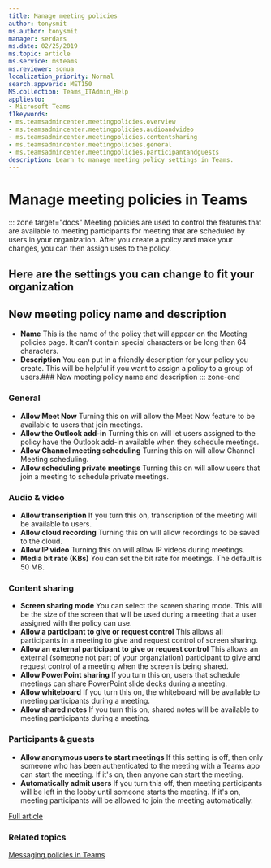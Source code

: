 ```yaml
---
title: Manage meeting policies
author: tonysmit
ms.author: tonysmit
manager: serdars
ms.date: 02/25/2019
ms.topic: article
ms.service: msteams
ms.reviewer: sonua 
localization_priority: Normal
search.appverid: MET150
MS.collection: Teams_ITAdmin_Help
appliesto: 
- Microsoft Teams
f1keywords: 
- ms.teamsadmincenter.meetingpolicies.overview
- ms.teamsadmincenter.meetingpolicies.audioandvideo
- ms.teamsadmincenter.meetingpolicies.contentsharing
- ms.teamsadmincenter.meetingpolicies.general
- ms.teamsadmincenter.meetingpolicies.participantandguests
description: Learn to manage meeting policy settings in Teams.
---
```

# Manage meeting policies in Teams

::: zone target="docs"
Meeting policies are used to control the features that are available to meeting participants for meeting that are scheduled by users in your organization. After you create a policy and make your changes, you can then assign uses to the policy. 

## Here are the settings you can change to fit your organization

## New meeting policy name and description
   - **Name** This is the name of the policy that will appear on the Meeting policies page. It can't contain special characters or be long than 64 characters.
   - **Description** You can put in a friendly description for your policy you create. This will be helpful if you want to assign a policy to a group of users.### New meeting policy name and description
::: zone-end 

<a name="bkgeneral"> </a>
### General
   - **Allow Meet Now** Turning this on will allow the Meet Now feature to be available to users that join meetings.
   - **Allow the Outlook add-in** Turning this on will let users assigned to the policy have the Outlook add-in available when they schedule meetings.
   - **Allow Channel meeting scheduling** Turning this on will allow Channel Meeting scheduling.
   - **Allow scheduling private meetings** Turning this on will allow users that join a meeting to schedule private meetings.

<a name="bkaudioandvideo"> </a>

### Audio & video
   - **Allow transcription** If you turn this on, transcription of the meeting will be available to users.
   - **Allow cloud recording** Turning this on will allow recordings to be saved to the cloud.
   - **Allow IP video** Turning this on will allow IP videos during meetings.
   - **Media bit rate (KBs)** You can set the bit rate for meetings. The default is 50 MB.

<a name="bkcontentsharing"> </a>

### Content sharing
   - **Screen sharing mode** You can select the screen sharing mode. This will be the size of the screen that will be used during a meeting that a user assigned with the policy can use.
   - **Allow a participant to give or request control** This allows all participants in a meeting to give and request control of screen sharing.
   - **Allow an external participant to give or request control** This allows an external (someone not part of your organziation) participant to give and request control of a meeting when the screen is being shared.
   - **Allow PowerPoint sharing** If you turn this on, users that schedule meetings can share PowerPoint slide decks during a meeting.
   - **Allow whiteboard** If you turn this on, the whiteboard will be available to meeting participants during a meeting.
   - **Allow shared notes** If you turn this on, shared notes will be available to meeting participants during a meeting.

<a name="bkparticipantsandguests"> </a>

### Participants & guests
   - **Allow anonymous users to start meetings** If this setting is off, then only someone who has been authenticated to the meeting with a Teams app can start the meeting. If it's on, then anyone can start the meeting.
   - **Automatically admit users** If you turn this off, then meeting participants will be left in the lobby until someone starts the meeting. If it's on, meeting participants will be allowed to join the meeting automatically.

[Full article](meeting-policies-in-teams.md)

### Related topics
[Messaging policies in Teams](messaging-policies-in-teams.md)